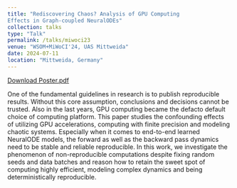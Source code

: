 ```yaml
---
title: "Rediscovering Chaos? Analysis of GPU Computing
Effects in Graph-coupled NeuralODEs"
collection: talks
type: "Talk"
permalink: /talks/miwoci23
venue: "WSOM+MiWoCI'24, UAS Mittweida"
date: 2024-07-11
location: "Mittweida, Germany"
---
```


[Download Poster.pdf](https://simonheilig.github.io/files/poster_miwoci_2024.pdf)

One of the fundamental guidelines in research is to publish reproducible results. Without this core assumption, conclusions and decisions cannot be trusted. Also in the last years, GPU computing became the defacto default choice of computing platform. This paper studies the confounding effects of utilizing GPU accelerations, computing with finite precision and modeling chaotic systems. Especially when it comes to end-to-end learned NeuralODE models, the forward as well as the backward pass dynamics need to be stable and reliable reproducible. In this work, we investigate the phenomenon of non-reproducible computations despite fixing random seeds and data batches and reason how to retain the sweet spot of computing highly efficient, modeling complex dynamics and being deterministically reproducible.
